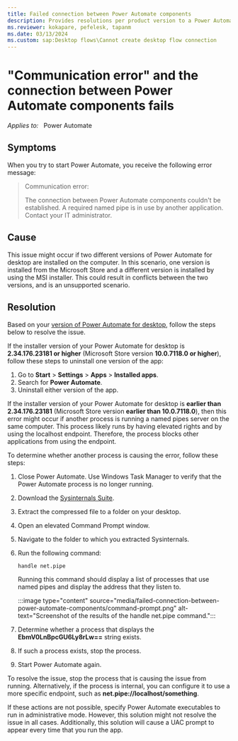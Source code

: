 ```yaml
---
title: Failed connection between Power Automate components
description: Provides resolutions per product version to a Power Automate connection error that occurs on startup.
ms.reviewer: kokapare, pefelesk, tapanm
ms.date: 03/13/2024
ms.custom: sap:Desktop flows\Cannot create desktop flow connection
---
```


# "Communication error" and the connection between Power Automate components fails

_Applies to:_ &nbsp; Power Automate  

## Symptoms

When you try to start Power Automate, you receive the following error message:

> Communication error:
>  
> The connection between Power Automate components couldn't be established. A required named pipe is in use by another application. Contact your IT administrator.

## Cause

This issue might occur if two different versions of Power Automate for desktop are installed on the computer. In this scenario, one version is installed from the Microsoft Store and a different version is installed by using the MSI installer. This could result in conflicts between the two versions, and is an unsupported scenario.

## Resolution

Based on your [version of Power Automate for desktop](power-platform/released-versions/power-automate-desktop#all-power-automate-desktop-versions), follow the steps below to resolve the issue.

If the installer version of your Power Automate for desktop is **2.34.176.23181 or higher** (Microsoft Store version **10.0.7118.0 or higher**), follow these steps to uninstall one version of the app:

1. Go to **Start** > **Settings** > **Apps** > **Installed apps**.
1. Search for **Power Automate**.
1. Uninstall either version of the app.

If the installer version of your Power Automate for desktop is **earlier than 2.34.176.23181** (Microsoft Store version **earlier than 10.0.7118.0**), then this error might occur if another process is running a named pipes server on the same computer. This process likely runs by having elevated rights and by using the localhost endpoint. Therefore, the process blocks other applications from using the endpoint.

To determine whether another process is causing the error, follow these steps:

1. Close Power Automate. Use Windows Task Manager to verify that the Power Automate process is no longer running.
1. Download the [Sysinternals Suite](/sysinternals/downloads/sysinternals-suite).
1. Extract the compressed file to a folder on your desktop.
1. Open an elevated Command Prompt window.
1. Navigate to the folder to which you extracted Sysinternals.
1. Run the following command:

   ```console
   handle net.pipe
   ```

   Running this command should display a list of processes that use named pipes and display the address that they listen to.

   :::image type="content" source="media/failed-connection-between-power-automate-components/command-prompt.png" alt-text="Screenshot of the results of the handle net.pipe command.":::

1. Determine whether a process that displays the **EbmV0LnBpcGU6Ly8rLw==** string exists.

1. If such a process exists, stop the process.

1. Start Power Automate again.

To resolve the issue, stop the process that is causing the issue from running. Alternatively, if the process is internal, you can configure it to use a more specific endpoint, such as **net.pipe://localhost/something**.

If these actions are not possible, specify Power Automate executables to run in administrative mode. However, this solution might not resolve the issue in all cases. Additionally, this solution will cause a UAC prompt to appear every time that you run the app.
